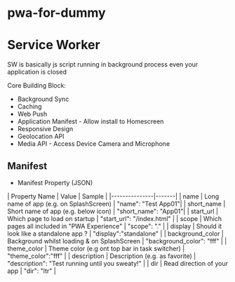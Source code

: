 # pwa-for-dummy

# Service Worker
SW is basically js script running in background process even your application is closed

Core Building Block:
- Background Sync
- Caching
- Web Push
- Application Manifest - Allow install to Homescreen
- Responsive Design
- Geolocation API
- Media API - Access Device Camera and Microphone


## Manifest
- Manifest Property (JSON)

| Property Name | Value | Sample |
|---------------|-------|
| name          | Long name of app (e.g. on SplashScreen) | "name": "Test App01"|
| short_name    | Short name of app (e.g. below icon)   |   "short_name": "App01"|
| start_url     | Which page to load on startup |   "start_url": "/index.html"  |
| scope         | Which pages all included in "PWA Experience"  |   "scope": "." |
| display       | Should it look like a standalone app ? | "display":"standalone" |
| background_color |  Background whilst loading & on SplashScreen | "background_color": "fff" |
| theme_color | Theme color (e.g ont top bar in task switcher) | "theme_color":"fff" |
| description | Description (e.g. as favorite) | "description": "Test running until you sweaty!" |
| dir | Read direction of your app | "dir": "ltr" |

